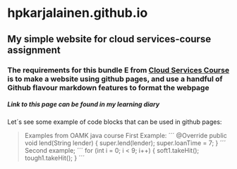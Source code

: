 # hpkarjalainen.github.io
## My simple website for cloud services-course assignment
### The requirements for this bundle E from [Cloud Services Course](https://tl.oamk.fi/cloudservices/) is to make a website using github pages, and use a handful of Github flavour markdown features to format the webpage

##### ***Link to this page can be found in my learning diary***

Let´s see some example of code blocks that can be used in github pages:
>Examples from OAMK java course
First Example:
´´´
@Override
    public void lend(String lender) {
        super.lend(lender);
        super.loanTime = 7;
    }
´´´
Second example;
´´´
for (int i = 0; i < 9; i++) {
            soft1.takeHit();
            tough1.takeHit();
        }
´´´

